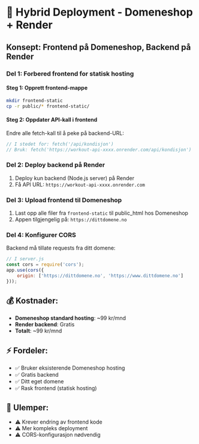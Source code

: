 # 🔄 Hybrid Deployment - Domeneshop + Render

## Konsept: Frontend på Domeneshop, Backend på Render

### **Del 1: Forbered frontend for statisk hosting**

#### Steg 1: Opprett frontend-mappe
```bash
mkdir frontend-static
cp -r public/* frontend-static/
```

#### Steg 2: Oppdater API-kall i frontend
Endre alle fetch-kall til å peke på backend-URL:

```javascript
// I stedet for: fetch('/api/kondisjon')
// Bruk: fetch('https://workout-api-xxxx.onrender.com/api/kondisjon')
```

### **Del 2: Deploy backend på Render**
1. Deploy kun backend (Node.js server) på Render
2. Få API URL: `https://workout-api-xxxx.onrender.com`

### **Del 3: Upload frontend til Domeneshop**
1. Last opp alle filer fra `frontend-static` til public_html hos Domeneshop
2. Appen tilgjengelig på: `https://dittdomene.no`

### **Del 4: Konfigurer CORS**
Backend må tillate requests fra ditt domene:

```javascript
// I server.js
const cors = require('cors');
app.use(cors({
    origin: ['https://dittdomene.no', 'https://www.dittdomene.no']
}));
```

## 💰 **Kostnader:**
- **Domeneshop standard hosting**: ~99 kr/mnd
- **Render backend**: Gratis
- **Totalt**: ~99 kr/mnd

## ⚡ **Fordeler:**
- ✅ Bruker eksisterende Domeneshop hosting
- ✅ Gratis backend
- ✅ Ditt eget domene
- ✅ Rask frontend (statisk hosting)

## 🔧 **Ulemper:**
- ⚠️ Krever endring av frontend kode
- ⚠️ Mer kompleks deployment
- ⚠️ CORS-konfigurasjon nødvendig
